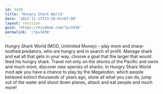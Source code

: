 ```yaml
---
id: 3430
title: 'Hungry Shark World'
date: '2022-11-23T23:26:03+07:00'
layout: revision
guid: 'https://kindmod.com/?p=3430'
permalink: '/?p=3430'
---
```


Hungry Shark World (MOD, Unlimited Money) – play more and sharp-toothed predators, who are hungry and in search of profit. Manage shark and eat all that gets in your way, choose a goal that the larger that would feed his hungry shark. Travel not only on the shores of the Pacific and swim and much more, discover new species of sharks. In Hungry Shark World mod apk you have a chance to play by the Megalodon, which people believed extinct thousands of years ago, show all what you can do, jump out of the water and shoot down planes, attack and eat people and much more!